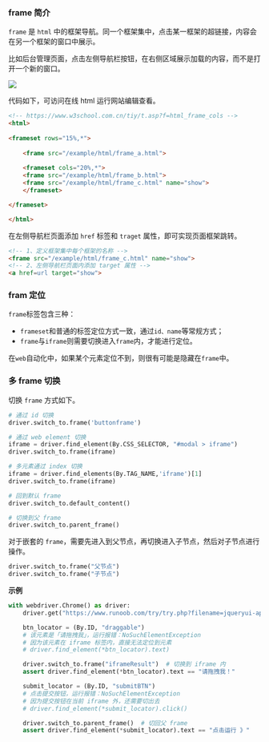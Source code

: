 ### frame 简介

`frame` 是 `html` 中的框架导航。同一个框架集中，点击某一框架的超链接，内容会在另一个框架的窗口中展示。

比如后台管理页面，点击左侧导航栏按钮，在右侧区域展示加载的内容，而不是打开一个新的窗口。

![](https://cdn.jsdelivr.net/gh/abeelan/image-hosting-service/img/image-20221116175859998.png)

代码如下，可访问在线 html 运行网站编辑查看。
```html
<!-- https://www.w3school.com.cn/tiy/t.asp?f=html_frame_cols -->
<html>
    
<frameset rows="15%,*">
    
    <frame src="/example/html/frame_a.html">
    
    <frameset cols="20%,*">
    <frame src="/example/html/frame_b.html">
    <frame src="/example/html/frame_c.html" name="show">
    </frameset>

</frameset>

</html>
```

在左侧导航栏页面添加 `href` 标签和 `traget` 属性，即可实现页面框架跳转。

```html
<!-- 1、定义框架集中每个框架的名称 -->
<frame src="/example/html/frame_c.html" name="show">
<!-- 2、左侧导航栏页面内添加 target 属性 -->
<a href=url target="show">
```


### fram 定位

`frame`标签包含三种：

- `frameset`和普通的标签定位方式一致，通过`id、name`等常规方式；
- `frame`与`iframe`则需要切换进入`frame`内，才能进行定位。

在`web`自动化中，如果某个元素定位不到，则很有可能是隐藏在`frame`中。


### 多 frame 切换

切换 `frame` 方式如下。

```python
# 通过 id 切换
driver.switch_to.frame('buttonframe')

# 通过 web element 切换
iframe = driver.find_element(By.CSS_SELECTOR, "#modal > iframe")
driver.switch_to.frame(iframe)  

# 多元素通过 index 切换
iframe = driver.find_elements(By.TAG_NAME,'iframe')[1]
driver.switch_to.frame(iframe)

# 回到默认 frame
driver.switch_to.default_content()

# 切换到父 frame
driver.switch_to.parent_frame() 
```



对于嵌套的 `frame`，需要先进入到父节点，再切换进入子节点，然后对子节点进行操作。

```python
driver.switch_to.frame("父节点")
driver.switch_to.frame("子节点")
```



**示例**

```Python
with webdriver.Chrome() as driver:
    driver.get("https://www.runoob.com/try/try.php?filename=jqueryui-api-droppable")

    btn_locator = (By.ID, "draggable")
    # 该元素是「请拖拽我」，运行报错：NoSuchElementException
    # 因为该元素在 iframe 标签内，直接无法定位到元素
    # driver.find_element(*btn_locator).text)

    driver.switch_to.frame("iframeResult")  # 切换到 iframe 内
    assert driver.find_element(*btn_locator).text == "请拖拽我！"

    submit_locator = (By.ID, "submitBTN")
    # 点击提交按钮，运行报错：NoSuchElementException
    # 因为提交按钮在当前 iframe 外，还需要切出去
    # driver.find_element(*submit_locator).click()

    driver.switch_to.parent_frame()  # 切回父 frame
    assert driver.find_element(*submit_locator).text == "点击运行 》"

```